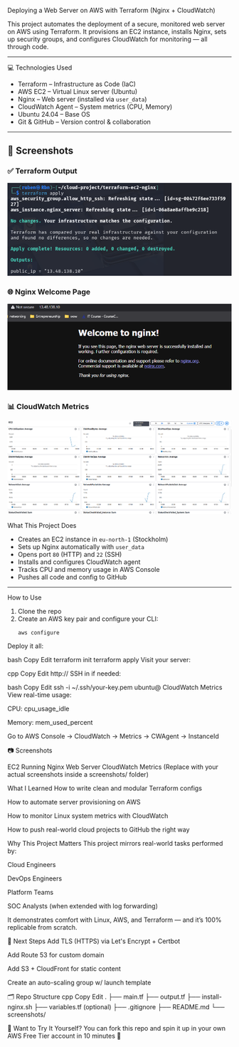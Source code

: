  Deploying a Web Server on AWS with Terraform (Nginx + CloudWatch)

This project automates the deployment of a secure, monitored web server on AWS using Terraform. It provisions an EC2 instance, installs Nginx, sets up security groups, and configures CloudWatch for monitoring — all through code.

---

 💻 Technologies Used

- Terraform – Infrastructure as Code (IaC)
- AWS EC2 – Virtual Linux server (Ubuntu)
- Nginx – Web server (installed via `user_data`)
- CloudWatch Agent – System metrics (CPU, Memory)
- Ubuntu 24.04 – Base OS
- Git & GitHub – Version control & collaboration

---

## 📸 Screenshots

### ✅ Terraform Output
![Terraform Output](screenshots/terraform.png)

### 🌐 Nginx Welcome Page
![Nginx Web](screenshots/nginx.png)

### 📊 CloudWatch Metrics
![CloudWatch](screenshots/metrics.png)


What This Project Does

- Creates an EC2 instance in `eu-north-1` (Stockholm)
- Sets up Nginx automatically with `user_data`
- Opens port `80` (HTTP) and `22` (SSH)
- Installs and configures CloudWatch agent
- Tracks CPU and memory usage in AWS Console
- Pushes all code and config to GitHub

---

How to Use

1. Clone the repo
2. Create an AWS key pair and configure your CLI:
   ```bash
   aws configure
Deploy it all:

bash
Copy
Edit
terraform init
terraform apply
Visit your server:

cpp
Copy
Edit
http://<your-ec2-public-ip>
SSH in if needed:

bash
Copy
Edit
ssh -i ~/.ssh/your-key.pem ubuntu@<your-ec2-public-ip>
CloudWatch Metrics
View real-time usage:

CPU: cpu_usage_idle

Memory: mem_used_percent

Go to AWS Console → CloudWatch → Metrics → CWAgent → InstanceId

📷 Screenshots

EC2 Running	Nginx Web Server	CloudWatch Metrics
(Replace with your actual screenshots inside a screenshots/ folder)

What I Learned
How to write clean and modular Terraform configs

How to automate server provisioning on AWS

How to monitor Linux system metrics with CloudWatch

How to push real-world cloud projects to GitHub the right way

Why This Project Matters
This project mirrors real-world tasks performed by:

Cloud Engineers

DevOps Engineers

Platform Teams

SOC Analysts (when extended with log forwarding)

It demonstrates comfort with Linux, AWS, and Terraform — and it’s 100% replicable from scratch.

🧵 Next Steps
Add TLS (HTTPS) via Let's Encrypt + Certbot

Add Route 53 for custom domain

Add S3 + CloudFront for static content

Create an auto-scaling group w/ launch template

🗂 Repo Structure
cpp
Copy
Edit
.
├── main.tf
├── output.tf
├── install-nginx.sh
├── variables.tf (optional)
├── .gitignore
├── README.md
└── screenshots/

🙌 Want to Try It Yourself?
You can fork this repo and spin it up in your own AWS Free Tier account in 10 minutes 🚀
